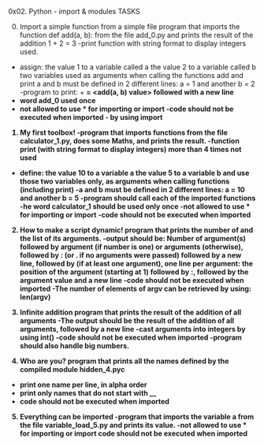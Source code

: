 0x02. Python - import & modules TASKS


0. Import a simple function from a simple file
program that imports the function def add(a, b): from the file add_0.py and prints the result of the addition 1 + 2 = 3
-print function with string format to display integers used.
- assign:
the value 1 to a variable called a
the value 2 to a variable called b
two variables used as arguments when calling the functions add and print
a and b must be defined in 2 different lines: a = 1 and another b = 2
-program to print: <a value> + <b value> = <add(a, b) value> followed with a new line
- word add_0 used once
- not allowed to use * for importing or __import__
-code should not be executed when imported - by using __import__


1. My first toolbox!
-program that imports functions from the file calculator_1.py, does some Maths, and prints the result.
-function print (with string format to display integers) more than 4 times not used
- define:
the value 10 to a variable a
the value 5 to a variable b
and use those two variables only, as arguments when calling functions (including print)
-a and b must be defined in 2 different lines: a = 10 and another b = 5
-program should call each of the imported functions
-he word calculator_1 should be used only once 
-not allowed to use * for importing or __import__
-code should not be executed when imported


2. How to make a script dynamic!
 program that prints the number of and the list of its arguments.
-output should be:
Number of argument(s) followed by argument (if number is one) or arguments (otherwise), followed by
: (or . if no arguments were passed) followed by
a new line, followed by (if at least one argument),
one line per argument:
the position of the argument (starting at 1) followed by :, followed by the argument value and a new line
-code should not be executed when imported
-The number of elements of argv can be retrieved by using: len(argv)


3. Infinite addition
program that prints the result of the addition of all arguments
-The output should be the result of the addition of all arguments, followed by a new line
-cast arguments into integers by using int()
-code should not be executed when imported
-program should also handle big numbers.



4. Who are you?
program that prints all the names defined by the compiled module hidden_4.pyc
- print one name per line, in alpha order
- print only names that do not start with __
- code should not be executed when imported




5. Everything can be imported
-program that imports the variable a from the file variable_load_5.py and prints its value.
-not allowed to use * for importing or __import__
code should not be executed when imported
